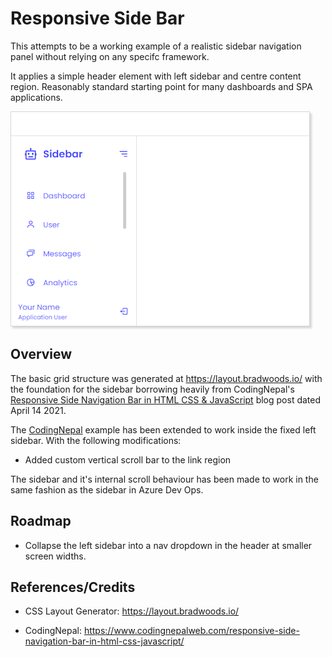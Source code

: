 <style> img{ box-shadow: 3px 3px 3px #d5d5d5; border: 1px solid #d5d5d5;} </style>

# Responsive Side Bar

This attempts to be a working example of a realistic sidebar navigation panel
without relying on any specifc framework.

It applies a simple header element with left sidebar and centre content region.
Reasonably standard starting point for many dashboards and SPA applications.

![Example of the sidebar showing vertical scrollbar](/images/scollbar-example.png?raw=true)

## Overview

The basic grid structure was generated at https://layout.bradwoods.io/ with the
foundation for the sidebar borrowing heavily from CodingNepal's
[Responsive Side Navigation Bar in HTML CSS & JavaScript](https://www.codingnepalweb.com/responsive-side-navigation-bar-in-html-css-javascript/)
blog post dated April 14 2021.

The [CodingNepal](https://www.codingnepalweb.com/) example has been extended to
work inside the fixed left sidebar. With the following modifications:

-   Added custom vertical scroll bar to the link region

The sidebar and it's internal scroll behaviour has been made to work in the same
fashion as the sidebar in Azure Dev Ops.

## Roadmap

-   Collapse the left sidebar into a nav dropdown in the header at smaller
    screen widths.

## References/Credits

-   CSS Layout Generator: https://layout.bradwoods.io/

-   CodingNepal:
    https://www.codingnepalweb.com/responsive-side-navigation-bar-in-html-css-javascript/
